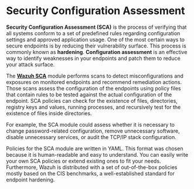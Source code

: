 # Security Configuration Assessment

**Security Configuration Assessment (SCA)** is the process of verifying that all systems conform to a set of predefined rules regarding configuration settings and approved application usage. One of the most certain ways to secure endpoints is by reducing their vulnerability surface. This process is commonly known as **hardening**. **Configuration assessment** is an effective way to identify weaknesses in your endpoints and patch them to reduce your attack surface.

The **[Wazuh SCA]()** module performs scans to detect misconfigurations and exposures on monitored endpoints and recommend remediation actions. Those scans assess the configuration of the endpoints using policy files that contain rules to be tested against the actual configuration of the endpoint. SCA policies can check for the existence of files, directories, registry keys and values, running processes, and recursively test for the existence of files inside directories.

For example, the SCA module could assess whether it is necessary to change password-related configuration, remove unnecessary software, disable unnecessary services, or audit the TCP/IP stack configuration.

Policies for the SCA module are written in YAML. This format was chosen because it is human-readable and easy to understand. You can easily write your own SCA policies or extend existing ones to fit your needs. Furthermore, Wazuh is distributed with a set of out-of-the-box policies mostly based on the CIS benchmarks, a well-established standard for endpoint hardening.

